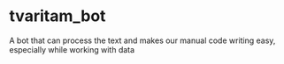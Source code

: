 # tvaritam_bot
A bot that can process the text and makes our manual code writing easy, especially while working with data
